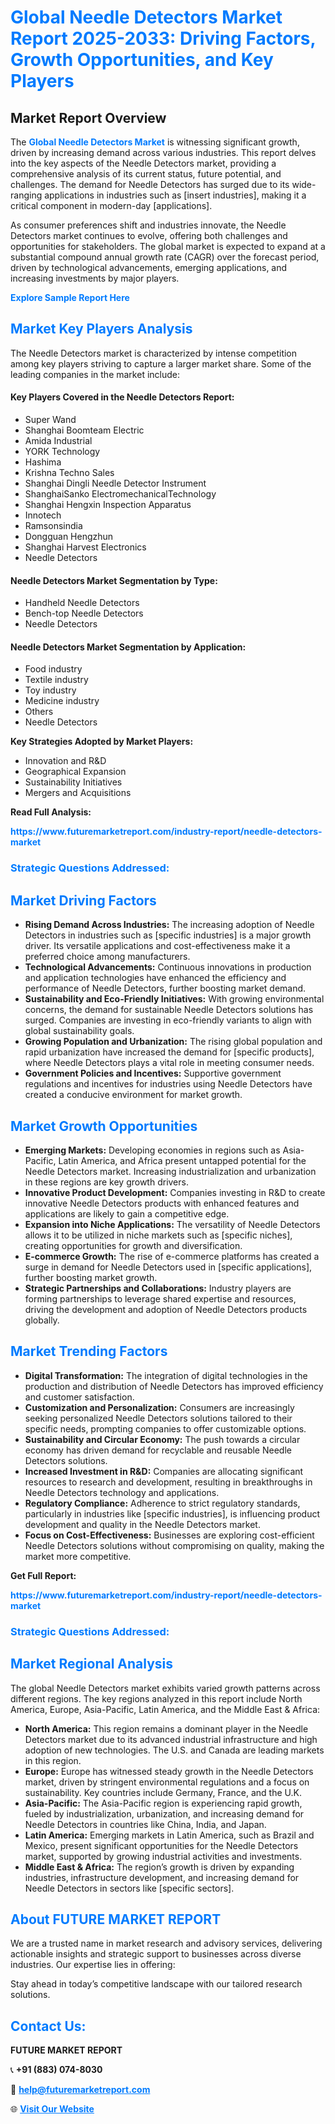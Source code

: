 <h1 style="color: #007BFF;">Global Needle Detectors Market Report 2025-2033: Driving Factors, Growth Opportunities, and Key Players</h1>

<section id="overview">
<h2>Market Report Overview</h2>
<p>The <a href="https://www.futuremarketreport.com/industry-report/needle-detectors-market" style="color: #007BFF; text-decoration: none;"><strong>Global Needle Detectors Market</strong></a> is witnessing significant growth, driven by increasing demand across various industries. This report delves into the key aspects of the Needle Detectors market, providing a comprehensive analysis of its current status, future potential, and challenges. The demand for Needle Detectors has surged due to its wide-ranging applications in industries such as [insert industries], making it a critical component in modern-day [applications].</p>
<p>As consumer preferences shift and industries innovate, the Needle Detectors market continues to evolve, offering both challenges and opportunities for stakeholders. The global market is expected to expand at a substantial compound annual growth rate (CAGR) over the forecast period, driven by technological advancements, emerging applications, and increasing investments by major players.</p>
</section>

<section id="overview">
<p><a href="https://www.futuremarketreport.com/request-sample/reportId=99835" style="color: #007BFF; text-decoration: none;"><strong>Explore Sample Report Here</strong></a></p>
</section>

<section id="key-players">
<h2 style="color: #007BFF;">Market Key Players Analysis</h2>
<p>The Needle Detectors market is characterized by intense competition among key players striving to capture a larger market share. Some of the leading companies in the market include:</p>
<h4>Key Players Covered in the Needle Detectors Report:</h4>
<ul><li>Super Wand</li><li>Shanghai Boomteam Electric</li><li>Amida Industrial</li><li>YORK Technology</li><li>Hashima</li><li>Krishna Techno Sales</li><li>Shanghai Dingli Needle Detector Instrument</li><li>ShanghaiSanko ElectromechanicalTechnology</li><li>Shanghai Hengxin Inspection Apparatus</li><li>Innotech</li><li>Ramsonsindia</li><li>Dongguan Hengzhun</li><li>Shanghai Harvest Electronics</li><li>Needle Detectors</li></ul>
<h4>Needle Detectors Market Segmentation by Type:</h4>
<ul><li>Handheld Needle Detectors</li><li>Bench-top Needle Detectors</li><li>Needle Detectors</li></ul>

<h4>Needle Detectors Market Segmentation by Application:</h4>
<ul><li>Food industry</li><li>Textile industry</li><li>Toy industry</li><li>Medicine industry</li><li>Others</li><li>Needle Detectors</li></ul>
<p><strong>Key Strategies Adopted by Market Players:</strong></p>
<ul>
<li>Innovation and R&D</li>
<li>Geographical Expansion</li>
<li>Sustainability Initiatives</li>
<li>Mergers and Acquisitions</li>
</ul>
</section>

<section>
<p><strong>Read Full Analysis: </strong></p><a href="https://www.futuremarketreport.com/industry-report/needle-detectors-market" style="color: #007BFF; text-decoration: none;"><strong>https://www.futuremarketreport.com/industry-report/needle-detectors-market</strong></a>
<h3 style="color: #007BFF;">Strategic Questions Addressed:</h3>
</section>

<section id="driving-factors">
<h2 style="color: #007BFF;">Market Driving Factors</h2>
<ul>
<li><strong>Rising Demand Across Industries:</strong> The increasing adoption of Needle Detectors in industries such as [specific industries] is a major growth driver. Its versatile applications and cost-effectiveness make it a preferred choice among manufacturers.</li>
<li><strong>Technological Advancements:</strong> Continuous innovations in production and application technologies have enhanced the efficiency and performance of Needle Detectors, further boosting market demand.</li>
<li><strong>Sustainability and Eco-Friendly Initiatives:</strong> With growing environmental concerns, the demand for sustainable Needle Detectors solutions has surged. Companies are investing in eco-friendly variants to align with global sustainability goals.</li>
<li><strong>Growing Population and Urbanization:</strong> The rising global population and rapid urbanization have increased the demand for [specific products], where Needle Detectors plays a vital role in meeting consumer needs.</li>
<li><strong>Government Policies and Incentives:</strong> Supportive government regulations and incentives for industries using Needle Detectors have created a conducive environment for market growth.</li>
</ul>
</section>

<section id="growth-opportunities">
<h2 style="color: #007BFF;">Market Growth Opportunities</h2>
<ul>
<li><strong>Emerging Markets:</strong> Developing economies in regions such as Asia-Pacific, Latin America, and Africa present untapped potential for the Needle Detectors market. Increasing industrialization and urbanization in these regions are key growth drivers.</li>
<li><strong>Innovative Product Development:</strong> Companies investing in R&D to create innovative Needle Detectors products with enhanced features and applications are likely to gain a competitive edge.</li>
<li><strong>Expansion into Niche Applications:</strong> The versatility of Needle Detectors allows it to be utilized in niche markets such as [specific niches], creating opportunities for growth and diversification.</li>
<li><strong>E-commerce Growth:</strong> The rise of e-commerce platforms has created a surge in demand for Needle Detectors used in [specific applications], further boosting market growth.</li>
<li><strong>Strategic Partnerships and Collaborations:</strong> Industry players are forming partnerships to leverage shared expertise and resources, driving the development and adoption of Needle Detectors products globally.</li>
</ul>
</section>

<section id="trending-factors">
<h2 style="color: #007BFF;">Market Trending Factors</h2>
<ul>
<li><strong>Digital Transformation:</strong> The integration of digital technologies in the production and distribution of Needle Detectors has improved efficiency and customer satisfaction.</li>
<li><strong>Customization and Personalization:</strong> Consumers are increasingly seeking personalized Needle Detectors solutions tailored to their specific needs, prompting companies to offer customizable options.</li>
<li><strong>Sustainability and Circular Economy:</strong> The push towards a circular economy has driven demand for recyclable and reusable Needle Detectors solutions.</li>
<li><strong>Increased Investment in R&D:</strong> Companies are allocating significant resources to research and development, resulting in breakthroughs in Needle Detectors technology and applications.</li>
<li><strong>Regulatory Compliance:</strong> Adherence to strict regulatory standards, particularly in industries like [specific industries], is influencing product development and quality in the Needle Detectors market.</li>
<li><strong>Focus on Cost-Effectiveness:</strong> Businesses are exploring cost-efficient Needle Detectors solutions without compromising on quality, making the market more competitive.</li>
</ul>
</section>

<section>
<p><strong>Get Full Report: </strong></p><a href="https://www.futuremarketreport.com/industry-report/needle-detectors-market" style="color: #007BFF; text-decoration: none;"><strong>https://www.futuremarketreport.com/industry-report/needle-detectors-market</strong></a>
<h3 style="color: #007BFF;">Strategic Questions Addressed:</h3>
</section>


<section id="regional-analysis">
<h2 style="color: #007BFF;">Market Regional Analysis</h2>
<p>The global Needle Detectors market exhibits varied growth patterns across different regions. The key regions analyzed in this report include North America, Europe, Asia-Pacific, Latin America, and the Middle East & Africa:</p>
<ul>
<li><strong>North America:</strong> This region remains a dominant player in the Needle Detectors market due to its advanced industrial infrastructure and high adoption of new technologies. The U.S. and Canada are leading markets in this region.</li>
<li><strong>Europe:</strong> Europe has witnessed steady growth in the Needle Detectors market, driven by stringent environmental regulations and a focus on sustainability. Key countries include Germany, France, and the U.K.</li>
<li><strong>Asia-Pacific:</strong> The Asia-Pacific region is experiencing rapid growth, fueled by industrialization, urbanization, and increasing demand for Needle Detectors in countries like China, India, and Japan.</li>
<li><strong>Latin America:</strong> Emerging markets in Latin America, such as Brazil and Mexico, present significant opportunities for the Needle Detectors market, supported by growing industrial activities and investments.</li>
<li><strong>Middle East & Africa:</strong> The region’s growth is driven by expanding industries, infrastructure development, and increasing demand for Needle Detectors in sectors like [specific sectors].</li>
</ul>
</section>

<footer>
<h2 style="color: #007BFF;">About FUTURE MARKET REPORT</h2>
<p>We are a trusted name in market research and advisory services, delivering actionable insights and strategic support to businesses across diverse industries. Our expertise lies in offering:</p>

<p>Stay ahead in today’s competitive landscape with our tailored research solutions.</p>

<h2 style="color: #007BFF;">Contact Us:</h2>
<p><strong>FUTURE MARKET REPORT</strong></p>
<p>📞 <strong>+91 (883) 074-8030</strong></p>
<p>📧 <strong><a href="mailto:help@futuremarketreport.com" style="color: #007BFF;">help@futuremarketreport.com</a></strong></p>
<p>🌐 <strong><a href="https://www.futuremarketreport.com/" style="color: #007BFF;">Visit Our Website</a></strong></p>
</footer>